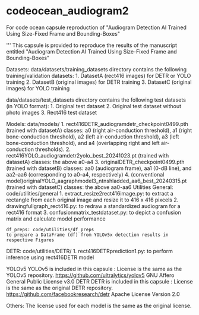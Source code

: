 # codeocean_audiogram2

For code ocean capsule reproduction of "Audiogram Detection AI Trained Using Size-Fixed Frame and Bounding-Boxes"

'''
This capsule is provided to reproduce the results of the manuscript entitled
"Audiogram Detection AI Trained Using Size-Fixed Frame and Bounding-Boxes"

Datasets:
data/datasets/training_datasets directory contains the following training/validation datasets: 1. DatasetA (rect416 images) for DETR or YOLO training 2. DatasetB (original images) for DETR training 3. DatasetC (original images) for YOLO training

data/datasets/test_datasets directory contains the following test datasets (in YOLO format): 1. Original test dataset 2. Original test dataset without photo images 3. Rect416 test dataset

Models:
data/models/ 1. rect416DETR_audiogramdetr_checkpoint0499.pth (trained with datasetA)
classes: a0 (right air-conduction threshold), a1 (right bone-conduction threshold),
a2 (left air-conduction threshold), a3 (left bone-conduction threshold),
and a4 (overlapping right and left air-conduction thresholds). 2. rect416YOLO_audiogramdetr2yolo_best_20241023.pt (trained with datasetA)
classes: the above a0-a4 3. originalDETR_checkpoint0499.pth (trained with datasetB)
classes: aa0 (audiogram frame), aa1 (0-dB line),
and aa2–aa6 (corresponding to a0–a4, respectively) 4. (conventional model)originalYOLO_aagraphmodel3_ntnshladded_aa6_best_20240315.pt (trained with datasetC)
classes: the above aa0-aa6
Utilities
General: code/utilities/general 1. extract_resize2rect416image.py: to extract a rectangle from each original image and resize it to 416 x 416 pixcels 2. drawingfullgraph_rect416.py: to redraw a standardized audiogram for a rect416 format 3. confusionmatrix_testdataset.py: to depict a confusion matrix and calculate model performance

    df_preps: code/utilities/df_preps
    to prepare a DataFrame (df) from YOLOv5x detection results in respective Figures

DETR: code/utilities/DETR/ 1. rect416DETRprediction1.py: to perform inference using rect416DETR model

YOLOv5
YOLOv5 is included in this capsule : License is the same as the YOLOv5 repository.
https://github.com/ultralytics/yolov5
GNU Affero General Public License v3.0
DETR
DETR is included in this capsule : License is the same as the original DETR repository.
https://github.com/facebookresearch/detr
Apache License Version 2.0

Others:
The license used for each model is the same as the original license.
